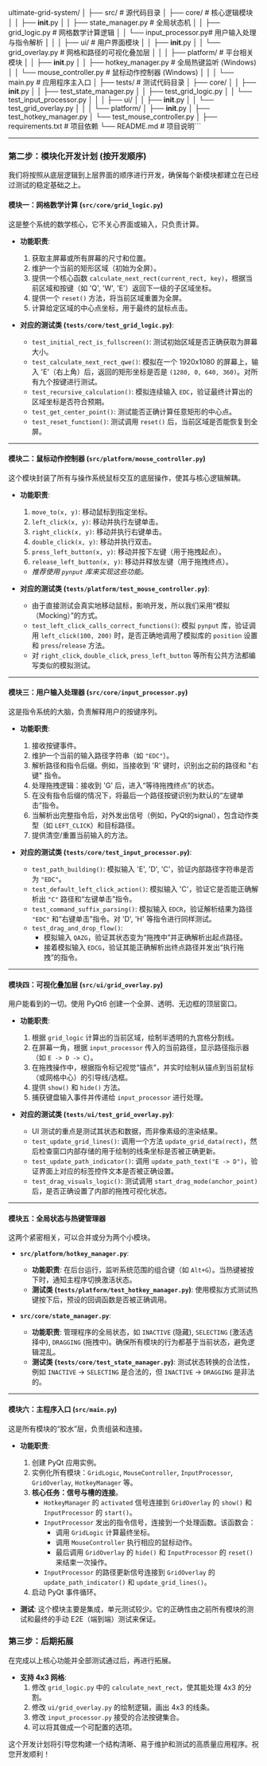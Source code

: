 ultimate-grid-system/
│
├── src/                      # 源代码目录
│   ├── core/                 # 核心逻辑模块
│   │   ├── __init__.py
│   │   ├── state_manager.py  # 全局状态机
│   │   ├── grid_logic.py     # 网格数学计算逻辑
│   │   └── input_processor.py# 用户输入处理与指令解析
│   │
│   ├── ui/                   # 用户界面模块
│   │   ├── __init__.py
│   │   └── grid_overlay.py   # 网格和路径的可视化叠加层
│   │
│   ├── platform/             # 平台相关模块
│   │   ├── __init__.py
│   │   ├── hotkey_manager.py # 全局热键监听 (Windows)
│   │   └── mouse_controller.py # 鼠标动作控制器 (Windows)
│   │
│   └── main.py               # 应用程序主入口
│
├── tests/                    # 测试代码目录
│   ├── core/
│   │   ├── __init__.py
│   │   ├── test_state_manager.py
│   │   ├── test_grid_logic.py
│   │   └── test_input_processor.py
│   │
│   ├── ui/
│   │   ├── __init__.py
│   │   └── test_grid_overlay.py
│   │
│   └── platform/
│       ├── __init__.py
│       ├── test_hotkey_manager.py
│       └── test_mouse_controller.py
│
├── requirements.txt          # 项目依赖
└── README.md                 # 项目说明```

---

### **第二步：模块化开发计划 (按开发顺序)**

我们将按照从底层逻辑到上层界面的顺序进行开发，确保每个新模块都建立在已经过测试的稳定基础之上。

#### **模块一：网格数学计算 (`src/core/grid_logic.py`)**

这是整个系统的数学核心，它不关心界面或输入，只负责计算。

*   **功能职责**:
    1.  获取主屏幕或所有屏幕的尺寸和位置。
    2.  维护一个当前的矩形区域（初始为全屏）。
    3.  提供一个核心函数 `calculate_next_rect(current_rect, key)`，根据当前区域和按键（如 'Q', 'W', 'E'）返回下一级的子区域坐标。
    4.  提供一个 `reset()` 方法，将当前区域重置为全屏。
    5.  计算给定区域的中心点坐标，用于最终的鼠标点击。

*   **对应的测试类 (`tests/core/test_grid_logic.py`)**:
    *   `test_initial_rect_is_fullscreen()`: 测试初始区域是否正确获取为屏幕大小。
    *   `test_calculate_next_rect_qwe()`: 模拟在一个 1920x1080 的屏幕上，输入 'E'（右上角）后，返回的矩形坐标是否是 `(1280, 0, 640, 360)`。对所有九个按键进行测试。
    *   `test_recursive_calculation()`: 模拟连续输入 `EDC`，验证最终计算出的区域坐标是否符合预期。
    *   `test_get_center_point()`: 测试能否正确计算任意矩形的中心点。
    *   `test_reset_function()`: 测试调用 `reset()` 后，当前区域是否能恢复到全屏。

---

#### **模块二：鼠标动作控制器 (`src/platform/mouse_controller.py`)**

这个模块封装了所有与操作系统鼠标交互的底层操作，使其与核心逻辑解耦。

*   **功能职责**:
    1.  `move_to(x, y)`: 移动鼠标到指定坐标。
    2.  `left_click(x, y)`: 移动并执行左键单击。
    3.  `right_click(x, y)`: 移动并执行右键单击。
    4.  `double_click(x, y)`: 移动并执行双击。
    5.  `press_left_button(x, y)`: 移动并按下左键（用于拖拽起点）。
    6.  `release_left_button(x, y)`: 移动并释放左键（用于拖拽终点）。
    *   *推荐使用 `pynput` 库来实现这些功能。*

*   **对应的测试类 (`tests/platform/test_mouse_controller.py`)**:
    *   由于直接测试会真实地移动鼠标，影响开发，所以我们采用“模拟（Mocking）”的方式。
    *   `test_left_click_calls_correct_functions()`: 模拟 `pynput` 库，验证调用 `left_click(100, 200)` 时，是否正确地调用了模拟库的 `position` 设置和 `press`/`release` 方法。
    *   对 `right_click`, `double_click`, `press_left_button` 等所有公共方法都编写类似的模拟测试。

---

#### **模块三：用户输入处理器 (`src/core/input_processor.py`)**

这是指令系统的大脑，负责解释用户的按键序列。

*   **功能职责**:
    1.  接收按键事件。
    2.  维护一个当前的输入路径字符串（如 `"EDC"`）。
    3.  解析路径和指令后缀。例如，当接收到 'R' 键时，识别出之前的路径和 "右键" 指令。
    4.  处理拖拽逻辑：接收到 'G' 后，进入“等待拖拽终点”的状态。
    5.  在没有指令后缀的情况下，将最后一个路径按键识别为默认的“左键单击”指令。
    6.  当解析出完整指令后，对外发出信号（例如，PyQt的signal），包含动作类型（如 `LEFT_CLICK`）和目标路径。
    7.  提供清空/重置当前输入的方法。

*   **对应的测试类 (`tests/core/test_input_processor.py`)**:
    *   `test_path_building()`: 模拟输入 'E', 'D', 'C'，验证内部路径字符串是否为 `"EDC"`。
    *   `test_default_left_click_action()`: 模拟输入 'C'，验证它是否能正确解析出 `"C"` 路径和“左键单击”指令。
    *   `test_command_suffix_parsing()`: 模拟输入 `EDCR`，验证解析结果为路径 `"EDC"` 和“右键单击”指令。对 'D', 'H' 等指令进行同样测试。
    *   `test_drag_and_drop_flow()`:
        *   模拟输入 `QAZG`，验证其状态变为“拖拽中”并正确解析出起点路径。
        *   接着模拟输入 `EDCG`，验证其能正确解析出终点路径并发出“执行拖拽”的指令。

---

#### **模块四：可视化叠加层 (`src/ui/grid_overlay.py`)**

用户能看到的一切。使用 PyQt6 创建一个全屏、透明、无边框的顶层窗口。

*   **功能职责**:
    1.  根据 `grid_logic` 计算出的当前区域，绘制半透明的九宫格分割线。
    2.  在屏幕一角，根据 `input_processor` 传入的当前路径，显示路径指示器（如 `E -> D -> C`）。
    3.  在拖拽操作中，根据指令标记视觉“锚点”，并实时绘制从锚点到当前鼠标（或网格中心）的引导线/选框。
    4.  提供 `show()` 和 `hide()` 方法。
    5.  捕获键盘输入事件并传递给 `input_processor` 进行处理。

*   **对应的测试类 (`tests/ui/test_grid_overlay.py`)**:
    *   UI 测试的重点是测试其状态和数据，而非像素级的渲染结果。
    *   `test_update_grid_lines()`: 调用一个方法 `update_grid_data(rect)`，然后检查窗口内部存储的用于绘制的线条坐标是否被正确更新。
    *   `test_update_path_indicator()`: 调用 `update_path_text("E -> D")`，验证界面上对应的标签控件文本是否被正确设置。
    *   `test_drag_visuals_logic()`: 测试调用 `start_drag_mode(anchor_point)` 后，是否正确设置了内部的拖拽可视化状态。

---

#### **模块五：全局状态与热键管理器**

这两个紧密相关，可以合并或分为两个小模块。

*   **`src/platform/hotkey_manager.py`**:
    *   **功能职责**: 在后台运行，监听系统范围的组合键（如 `Alt+G`）。当热键被按下时，通知主程序切换激活状态。
    *   **测试类 (`tests/platform/test_hotkey_manager.py`)**: 使用模拟方式测试热键按下后，预设的回调函数是否被正确调用。

*   **`src/core/state_manager.py`**:
    *   **功能职责**: 管理程序的全局状态，如 `INACTIVE` (隐藏), `SELECTING` (激活选择中), `DRAGGING` (拖拽中)。确保所有模块的行为都基于当前状态，避免逻辑混乱。
    *   **测试类 (`tests/core/test_state_manager.py`)**: 测试状态转换的合法性，例如 `INACTIVE` -> `SELECTING` 是合法的，但 `INACTIVE` -> `DRAGGING` 是非法的。

---

#### **模块六：主程序入口 (`src/main.py`)**

这是所有模块的“胶水”层，负责组装和连接。

*   **功能职责**:
    1.  创建 PyQt 应用实例。
    2.  实例化所有模块：`GridLogic`, `MouseController`, `InputProcessor`, `GridOverlay`, `HotkeyManager` 等。
    3.  **核心任务：信号与槽的连接**。
        *   `HotkeyManager` 的 `activated` 信号连接到 `GridOverlay` 的 `show()` 和 `InputProcessor` 的 `start()`。
        *   `InputProcessor` 发出的指令信号，连接到一个处理函数。该函数会：
            *   调用 `GridLogic` 计算最终坐标。
            *   调用 `MouseController` 执行相应的鼠标动作。
            *   最后调用 `GridOverlay` 的 `hide()` 和 `InputProcessor` 的 `reset()` 来结束一次操作。
        *   `InputProcessor` 的路径更新信号连接到 `GridOverlay` 的 `update_path_indicator()` 和 `update_grid_lines()`。
    4.  启动 PyQt 事件循环。

*   **测试**: 这个模块主要是集成，单元测试较少。它的正确性由之前所有模块的测试和最终的手动 E2E（端到端）测试来保证。

### **第三步：后期拓展**

在完成以上核心功能并全部测试通过后，再进行拓展。

*   **支持 4x3 网格**:
    1.  修改 `grid_logic.py` 中的 `calculate_next_rect`，使其能处理 4x3 的分割。
    2.  修改 `ui/grid_overlay.py` 的绘制逻辑，画出 4x3 的线条。
    3.  修改 `input_processor.py` 接受的合法按键集合。
    4.  可以将其做成一个可配置的选项。

这个开发计划将引导您构建一个结构清晰、易于维护和测试的高质量应用程序。祝您开发顺利！